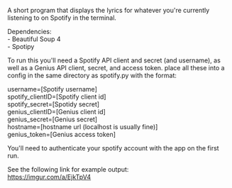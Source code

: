 A short program that displays the lyrics for whatever you're currently listening to on Spotify in the terminal.  
  
Dependencies:  
      - Beautiful Soup 4  
      - Spotipy  
  
To run this you'll need a Spotify API client and secret (and username), as well as a Genius API client, secret, and access token. place all these into a config in the same directory as spotify.py with the format:

username=[Spotify username]  
spotify_clientID=[Spotify client id]  
spotify_secret=[Spotidy secret]  
genius_clientID=[Genius client id]  
genius_secret=[Genius secret]  
hostname=[hostname url (localhost is usually fine)]  
genius_token=[Genius access token]  
  
You'll need to authenticate your spotify account with the app on the first run.

See the following link for example output:  
https://imgur.com/a/EjkTpV4
